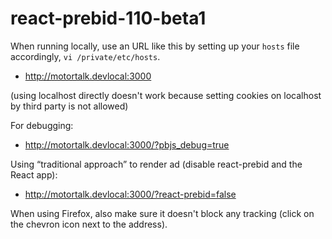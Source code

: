 # react-prebid-110-beta1

When running locally, use an URL like this by setting up your `hosts` file accordingly, `vi /private/etc/hosts`.

* http://motortalk.devlocal:3000

(using localhost directly doesn't work because setting cookies on localhost
by third party is not allowed)

For debugging:

* http://motortalk.devlocal:3000/?pbjs_debug=true

Using “traditional approach” to render ad (disable react-prebid and the React app):

* http://motortalk.devlocal:3000/?react-prebid=false

When using Firefox, also make sure it doesn't block any tracking (click on the chevron icon next to the address).
